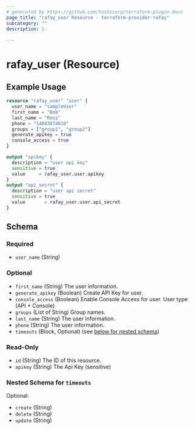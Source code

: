 ```yaml
---
# generated by https://github.com/hashicorp/terraform-plugin-docs
page_title: "rafay_user Resource - terraform-provider-rafay"
subcategory: ""
description: |-
  
---
```


# rafay_user (Resource)



## Example Usage

```terraform
resource "rafay_user" "user" {
  user_name = "sampleUser"
  first_name = "Bob"
  last_name = "Ross"
  phone = "14083074010"
  groups = ["group1", "group2"]
  generate_apikey = true
  console_access = true
}

output "apikey" {
  description = "user api key"
  sensitive = true
  value     = rafay_user.user.apikey
}
output "api_secret" {
  description = "user api secret"
  sensitive = true
  value       = rafay_user.user.api_secret
}
```

<!-- schema generated by tfplugindocs -->
## Schema

### Required

- `user_name` (String)

### Optional

- `first_name` (String) The user information.
- `generate_apikey` (Boolean) Create API Key for user.
- `console_access` (Boolean) Enable Console Access for user. User type (API + Console)
- `groups` (List of String) Group names.
- `last_name` (String) The user information.
- `phone` (String) The user information.
- `timeouts` (Block, Optional) (see [below for nested schema](#nestedblock--timeouts))

### Read-Only

- `id` (String) The ID of this resource.
- `apikey` (String) The Api Key (sensitive)

<a id="nestedblock--timeouts"></a>
### Nested Schema for `timeouts`

Optional:

- `create` (String)
- `delete` (String)
- `update` (String)


